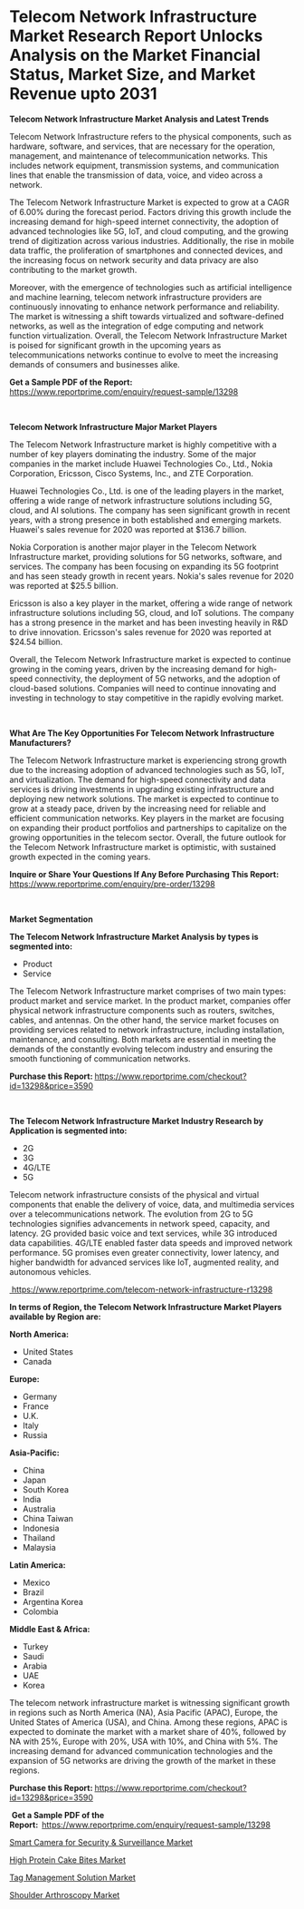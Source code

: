 <p><h1>Telecom Network Infrastructure Market Research Report Unlocks Analysis on the Market Financial Status, Market Size, and Market Revenue upto 2031</h1></p><p><strong>Telecom Network Infrastructure Market Analysis and Latest Trends</strong></p>
<p><p>Telecom Network Infrastructure refers to the physical components, such as hardware, software, and services, that are necessary for the operation, management, and maintenance of telecommunication networks. This includes network equipment, transmission systems, and communication lines that enable the transmission of data, voice, and video across a network.</p><p>The Telecom Network Infrastructure Market is expected to grow at a CAGR of 6.00% during the forecast period. Factors driving this growth include the increasing demand for high-speed internet connectivity, the adoption of advanced technologies like 5G, IoT, and cloud computing, and the growing trend of digitization across various industries. Additionally, the rise in mobile data traffic, the proliferation of smartphones and connected devices, and the increasing focus on network security and data privacy are also contributing to the market growth.</p><p>Moreover, with the emergence of technologies such as artificial intelligence and machine learning, telecom network infrastructure providers are continuously innovating to enhance network performance and reliability. The market is witnessing a shift towards virtualized and software-defined networks, as well as the integration of edge computing and network function virtualization. Overall, the Telecom Network Infrastructure Market is poised for significant growth in the upcoming years as telecommunications networks continue to evolve to meet the increasing demands of consumers and businesses alike.</p></p>
<p><strong>Get a Sample PDF of the Report:&nbsp;</strong> <a href="https://www.reportprime.com/enquiry/request-sample/13298">https://www.reportprime.com/enquiry/request-sample/13298</a></p>
<p>&nbsp;</p>
<p><strong>Telecom Network Infrastructure Major Market Players</strong></p>
<p><p>The Telecom Network Infrastructure market is highly competitive with a number of key players dominating the industry. Some of the major companies in the market include Huawei Technologies Co., Ltd., Nokia Corporation, Ericsson, Cisco Systems, Inc., and ZTE Corporation.</p><p>Huawei Technologies Co., Ltd. is one of the leading players in the market, offering a wide range of network infrastructure solutions including 5G, cloud, and AI solutions. The company has seen significant growth in recent years, with a strong presence in both established and emerging markets. Huawei's sales revenue for 2020 was reported at $136.7 billion.</p><p>Nokia Corporation is another major player in the Telecom Network Infrastructure market, providing solutions for 5G networks, software, and services. The company has been focusing on expanding its 5G footprint and has seen steady growth in recent years. Nokia's sales revenue for 2020 was reported at $25.5 billion.</p><p>Ericsson is also a key player in the market, offering a wide range of network infrastructure solutions including 5G, cloud, and IoT solutions. The company has a strong presence in the market and has been investing heavily in R&D to drive innovation. Ericsson's sales revenue for 2020 was reported at $24.54 billion.</p><p>Overall, the Telecom Network Infrastructure market is expected to continue growing in the coming years, driven by the increasing demand for high-speed connectivity, the deployment of 5G networks, and the adoption of cloud-based solutions. Companies will need to continue innovating and investing in technology to stay competitive in the rapidly evolving market.</p></p>
<p>&nbsp;</p>
<p><strong>What Are The Key Opportunities For Telecom Network Infrastructure Manufacturers?</strong></p>
<p><p>The Telecom Network Infrastructure market is experiencing strong growth due to the increasing adoption of advanced technologies such as 5G, IoT, and virtualization. The demand for high-speed connectivity and data services is driving investments in upgrading existing infrastructure and deploying new network solutions. The market is expected to continue to grow at a steady pace, driven by the increasing need for reliable and efficient communication networks. Key players in the market are focusing on expanding their product portfolios and partnerships to capitalize on the growing opportunities in the telecom sector. Overall, the future outlook for the Telecom Network Infrastructure market is optimistic, with sustained growth expected in the coming years.</p></p>
<p><strong>Inquire or Share Your Questions If Any Before Purchasing This Report:</strong> <a href="https://www.reportprime.com/enquiry/pre-order/13298">https://www.reportprime.com/enquiry/pre-order/13298</a></p>
<p>&nbsp;</p>
<p><strong>Market Segmentation</strong></p>
<p><strong>The Telecom Network Infrastructure Market Analysis by types is segmented into:</strong></p>
<p><ul><li>Product</li><li>Service</li></ul></p>
<p><p>The Telecom Network Infrastructure market comprises of two main types: product market and service market. In the product market, companies offer physical network infrastructure components such as routers, switches, cables, and antennas. On the other hand, the service market focuses on providing services related to network infrastructure, including installation, maintenance, and consulting. Both markets are essential in meeting the demands of the constantly evolving telecom industry and ensuring the smooth functioning of communication networks.</p></p>
<p><strong>Purchase this Report:&nbsp;</strong><a href="https://www.reportprime.com/checkout?id=13298&price=3590">https://www.reportprime.com/checkout?id=13298&price=3590</a></p>
<p>&nbsp;</p>
<p><strong>The Telecom Network Infrastructure Market Industry Research by Application is segmented into:</strong></p>
<p><ul><li>2G</li><li>3G</li><li>4G/LTE</li><li>5G</li></ul></p>
<p><p>Telecom network infrastructure consists of the physical and virtual components that enable the delivery of voice, data, and multimedia services over a telecommunications network. The evolution from 2G to 5G technologies signifies advancements in network speed, capacity, and latency. 2G provided basic voice and text services, while 3G introduced data capabilities. 4G/LTE enabled faster data speeds and improved network performance. 5G promises even greater connectivity, lower latency, and higher bandwidth for advanced services like IoT, augmented reality, and autonomous vehicles.</p></p>
<p><a href="https://www.reportprime.com/telecom-network-infrastructure-r13298">&nbsp;https://www.reportprime.com/telecom-network-infrastructure-r13298</a></p>
<p><strong>In terms of Region, the Telecom Network Infrastructure Market Players available by Region are:</strong></p>
<p>
    <p> <strong> North America: </strong>
        <ul>
            <li>United States</li>
            <li>Canada</li>
        </ul>
        </p> 
    <p> <strong> Europe: </strong>
        <ul>
            <li>Germany</li>
            <li>France</li>
            <li>U.K.</li>
            <li>Italy</li>
            <li>Russia</li>
        </ul>
        </p> 
    <p> <strong> Asia-Pacific: </strong>
        <ul>
            <li>China</li>
            <li>Japan</li>
            <li>South Korea</li>
            <li>India</li>
            <li>Australia</li>
            <li>China Taiwan</li>
            <li>Indonesia</li>
            <li>Thailand</li>
            <li>Malaysia</li>
        </ul>
        </p> 
    <p> <strong> Latin America: </strong>
        <ul>
            <li>Mexico</li>
            <li>Brazil</li>
            <li>Argentina Korea</li>
            <li>Colombia</li>
        </ul>
        </p> 
    <p> <strong> Middle East & Africa: </strong>
        <ul>
            <li>Turkey</li>
            <li>Saudi</li>
            <li>Arabia</li>
            <li>UAE</li>
            <li>Korea</li>
        </ul>
    </p>
    </p>
<p><p>The telecom network infrastructure market is witnessing significant growth in regions such as North America (NA), Asia Pacific (APAC), Europe, the United States of America (USA), and China. Among these regions, APAC is expected to dominate the market with a market share of 40%, followed by NA with 25%, Europe with 20%, USA with 10%, and China with 5%. The increasing demand for advanced communication technologies and the expansion of 5G networks are driving the growth of the market in these regions.</p></p>
<p><strong>Purchase this Report: </strong><a href="https://www.reportprime.com/checkout?id=13298&price=3590">https://www.reportprime.com/checkout?id=13298&price=3590</a></p>
<p>&nbsp;<strong>Get a Sample PDF of the Report:&nbsp;&nbsp;</strong><a href="https://www.reportprime.com/enquiry/request-sample/13298">https://www.reportprime.com/enquiry/request-sample/13298</a></p>
<p><strong></strong></p>
<p><p><a href="https://medium.com/@soloncarter54/an-in-depth-analysis-of-the-global-smart-camera-for-security-surveillance-market-scope-and-its-910927db0e9c">Smart Camera for Security & Surveillance Market</a></p><p><a href="https://medium.com/@joshdavis1955/high-protein-cake-bites-market-size-share-analysis-growth-trends-forecasts-2024-2031-d685efebcdab">High Protein Cake Bites Market</a></p><p><a href="https://issuu.com/reportprime-2/docs/tag-management-solution-market-size-2030.pptx">Tag Management Solution Market</a></p><p><a href="https://github.com/sofayahoo2023/Market-Research-Report-List-5/blob/main/shoulder-arthroscopy-market.md">Shoulder Arthroscopy Market</a></p></p>